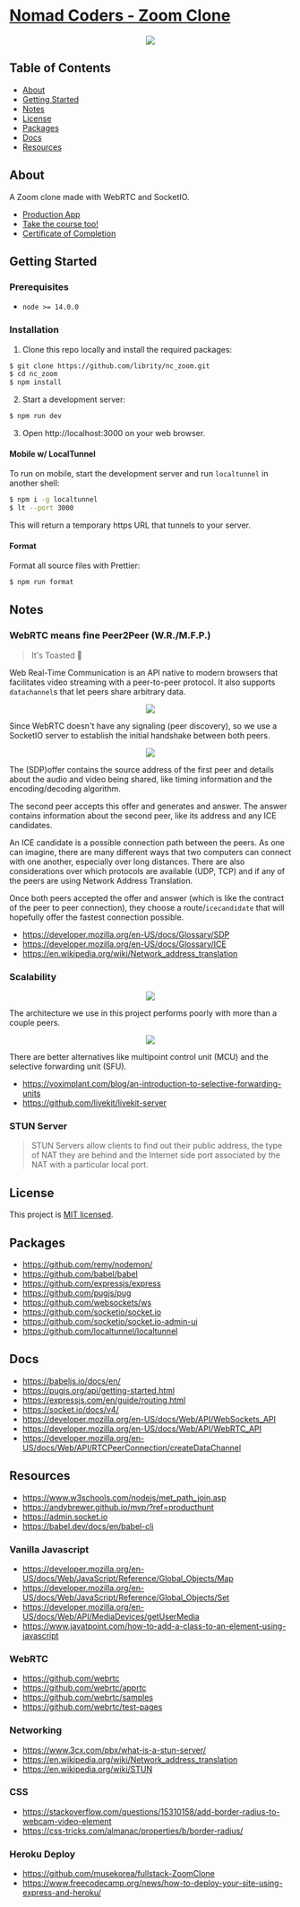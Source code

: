 # [Nomad Coders - Zoom Clone](https://nomadcoders.co/noom)

<p align="center">
  <img src=".github/demo.png">
</p>

## Table of Contents

- [About](#about)
- [Getting Started](#getting_started)
- [Notes](#notes)
- [License](#license)
- [Packages](#packages)
- [Docs](#docs)
- [Resources](#resources)

## About <a name = "about"></a>

A Zoom clone made with WebRTC and SocketIO.

- [Production App](https://zoomclone1776.herokuapp.com/)
- [Take the course too!](https://nomadcoders.co/noom)
- [Certificate of Completion](https://nomadcoders.co/certs/181c4ba0-2592-4cbb-bc3e-971d700210ef)

## Getting Started <a name = "getting_started"></a>

### Prerequisites

- `node >= 14.0.0`

### Installation

1. Clone this repo locally and install the required packages:

```bash
$ git clone https://github.com/librity/nc_zoom.git
$ cd nc_zoom
$ npm install
```

2. Start a development server:

```bash
$ npm run dev
```

3. Open http://localhost:3000 on your web browser.

#### Mobile w/ LocalTunnel

To run on mobile, start the development server
and run `localtunnel` in another shell:

```bash
$ npm i -g localtunnel
$ lt --port 3000
```

This will return a temporary https URL that tunnels to your server.

#### Format

Format all source files with Prettier:

```bash
$ npm run format
```

## Notes <a name = "notes"></a>

### WebRTC means fine Peer2Peer (W.R./M.F.P.)

> It's Toasted 🚬

Web Real-Time Communication is an API native to modern browsers
that facilitates video streaming with a peer-to-peer protocol.
It also supports `datachannel`s that let peers share arbitrary data.

<p align="center">
  <img src=".github/webrtc_diagram.png">
</p>

Since WebRTC doesn't have any signaling (peer discovery),
so we use a SocketIO server to establish the initial
handshake between both peers.

<p align="center">
  <img src=".github/webrtc_details.png">
</p>

The (SDP)offer contains the source address of the first peer
and details about the audio and video being shared,
like timing information and the encoding/decoding algorithm.

The second peer accepts this offer
and generates and answer.
The answer contains information about the second peer,
like its address and any ICE candidates.

An ICE candidate is a possible connection path between the peers.
As one can imagine, there are many different ways that two computers
can connect with one another, especially over long distances.
There are also considerations over which protocols are available (UDP, TCP)
and if any of the peers are using Network Address Translation.

Once both peers accepted the offer and answer
(which is like the contract of the peer to peer connection),
they choose a route/`icecandidate` that will hopefully offer
the fastest connection possible.

- https://developer.mozilla.org/en-US/docs/Glossary/SDP
- https://developer.mozilla.org/en-US/docs/Glossary/ICE
- https://en.wikipedia.org/wiki/Network_address_translation

### Scalability

<p align="center">
  <img src=".github/webrtc_mesh.jpg">
</p>

The architecture we use in this project performs
poorly with more than a couple peers.

<p align="center">
  <img src=".github/webrtc_sfu.webp">
</p>

There are better alternatives like multipoint control unit (MCU)
and the selective forwarding unit (SFU).

- https://voximplant.com/blog/an-introduction-to-selective-forwarding-units
- https://github.com/livekit/livekit-server

### STUN Server

> STUN Servers allow clients to find out their public address,
> the type of NAT they are behind
> and the Internet side port associated
> by the NAT with a particular local port.

## License <a name = "license"></a>

This project is [MIT licensed](LICENSE).

## Packages <a name = "packages"></a>

- https://github.com/remy/nodemon/
- https://github.com/babel/babel
- https://github.com/expressjs/express
- https://github.com/pugjs/pug
- https://github.com/websockets/ws
- https://github.com/socketio/socket.io
- https://github.com/socketio/socket.io-admin-ui
- https://github.com/localtunnel/localtunnel

## Docs <a name = "docs"></a>

- https://babeljs.io/docs/en/
- https://pugjs.org/api/getting-started.html
- https://expressjs.com/en/guide/routing.html
- https://socket.io/docs/v4/
- https://developer.mozilla.org/en-US/docs/Web/API/WebSockets_API
- https://developer.mozilla.org/en-US/docs/Web/API/WebRTC_API
- https://developer.mozilla.org/en-US/docs/Web/API/RTCPeerConnection/createDataChannel

## Resources <a name = "resources"></a>

- https://www.w3schools.com/nodejs/met_path_join.asp
- https://andybrewer.github.io/mvp/?ref=producthunt
- https://admin.socket.io
- https://babel.dev/docs/en/babel-cli

### Vanilla Javascript

- https://developer.mozilla.org/en-US/docs/Web/JavaScript/Reference/Global_Objects/Map
- https://developer.mozilla.org/en-US/docs/Web/JavaScript/Reference/Global_Objects/Set
- https://developer.mozilla.org/en-US/docs/Web/API/MediaDevices/getUserMedia
- https://www.javatpoint.com/how-to-add-a-class-to-an-element-using-javascript

### WebRTC

- https://github.com/webrtc
- https://github.com/webrtc/apprtc
- https://github.com/webrtc/samples
- https://github.com/webrtc/test-pages

### Networking

- https://www.3cx.com/pbx/what-is-a-stun-server/
- https://en.wikipedia.org/wiki/Network_address_translation
- https://en.wikipedia.org/wiki/STUN

### CSS

- https://stackoverflow.com/questions/15310158/add-border-radius-to-webcam-video-element
- https://css-tricks.com/almanac/properties/b/border-radius/

### Heroku Deploy

- https://github.com/musekorea/fullstack-ZoomClone
- https://www.freecodecamp.org/news/how-to-deploy-your-site-using-express-and-heroku/
